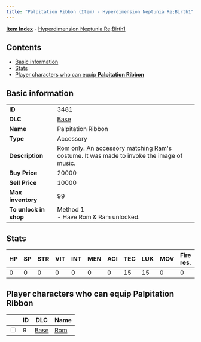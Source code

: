 ```yaml
---
title: "Palpitation Ribbon (Item) - Hyperdimension Neptunia Re;Birth1"
---
```


[**Item Index**](/neptunia/rb1/item/index.html) - [Hyperdimension Neptunia Re;Birth1](/neptunia/rb1)

## Contents

- [Basic information](#basic-information)
- [Stats](#stats)
- [Player characters who can equip **Palpitation Ribbon**](#player-characters-who-can-equip-palpitation-ribbon)

## Basic information

|   |   |
| -- | -- |
| **ID** | 3481 |
| **DLC** | [Base](/neptunia/rb1/dlc/1-base.html) |
| **Name** | Palpitation Ribbon |
| **Type** | Accessory |
| **Description** | Rom only. An accessory matching Ram's costume. It was made to invoke the image of music. |
| **Buy Price** | 20000 |
| **Sell Price** | 10000 |
| **Max inventory** | 99 |
| **To unlock in shop** | Method 1<br />- Have Rom & Ram unlocked. |


## Stats

| HP | SP | STR | VIT | INT | MEN | AGI | TEC | LUK | MOV | Fire res. | Ice res. | Wind res. | Lightning res. |
| -- | -- | --- | --- | --- | --- | --- | --- | --- | --- | --------- | -------- | --------- | -------------- |
| 0 | 0 | 0 | 0 | 0 | 0 | 0 | 15 | 15 | 0 | 0 | 0 | 0 | 0 |


## Player characters who can equip **Palpitation Ribbon**

|    | ID | DLC | Name |
| -- | -- | --- | ---- |
| <input type="checkbox" id="rb1-player-1-9" class="trackbox" /> | 9 | [Base](/neptunia/rb1/dlc/1-base.html) | [Rom](/neptunia/rb1/player/1-9-rom.html) |
